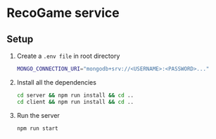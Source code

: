 # RecoGame service

## Setup

1. Create a `.env file` in root directory
    ```bash
    MONGO_CONNECTION_URI="mongodb+srv://<USERNAME>:<PASSWORD>..."
    ```
2. Install all the dependencies
    ```bash
    cd server && npm run install && cd ..
    cd client && npm run install && cd ..
    ```
3. Run the server
    ```bash
    npm run start
    ```